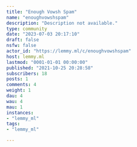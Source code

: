 ```yaml
---
title: "Enough Vowsh Spam" 
name: "enoughvowshspam"
description: "Description not available."
type: community
date: "2023-07-03 20:17:10"
draft: false
nsfw: false
actor_id: "https://lemmy.ml/c/enoughvowshspam"
host: lemmy.ml
lastmod: "0001-01-01 00:00:00"
published: "2021-10-25 20:28:58"
subscribers: 18
posts: 1
comments: 4
weight: 1
dau: 4
wau: 4
mau: 1
instances:
- "lemmy_ml"
tags: 
- "lemmy_ml"

---
```

